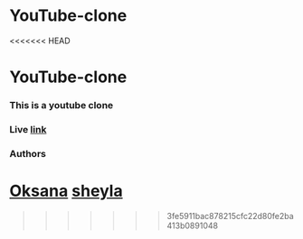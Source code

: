 # YouTube-clone

<<<<<<< HEAD

# YouTube-clone

### This is a youtube clone

### Live [link](http://127.0.0.1:5500/)

### Authors

[Oksana](hhtps://github.com/Laguna1)
[sheyla](hhtps://github.com/sheylaPozo)
=======

> > > > > > > 3fe5911bac878215cfc22d80fe2ba413b0891048
